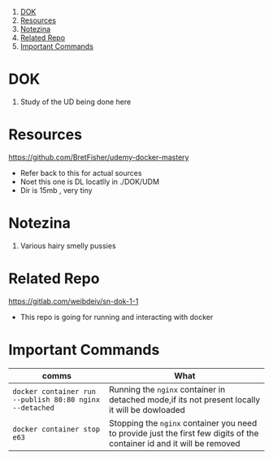 1. [DOK](#dok)
2. [Resources](#resources)
3. [Notezina](#notezina)
4. [Related Repo](#related-repo)
5. [Important Commands](#important-commands)

# DOK

1. Study of the UD being done here

# Resources

https://github.com/BretFisher/udemy-docker-mastery

- Refer back to this for actual sources
- Noet this one is DL locatlly in ./DOK/UDM
- Dir is 15mb , very tiny

# Notezina

1. Various hairy smelly pussies

# Related Repo

https://gitlab.com/weibdeiv/sn-dok-1-1

- This repo is going for running and interacting with docker

# Important Commands 

comms | What 
--- | --- 
`docker container run --publish 80:80 nginx --detached` | Running the `nginx` container in detached mode,if its not present locally it will be dowloaded 
`docker container stop e63` | Stopping the `nginx` container you need to provide just the first few digits of the container id and it will be removed
